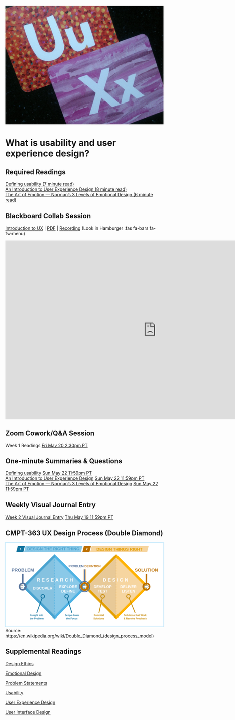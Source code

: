 ![UX - User Experience](images/12650723674_d5c85af332_k.jpg ':class=banner-image')

# What is usability and user experience design?

## Required Readings  
[Defining usability (7 minute read)](https://blog.prototypr.io/defining-usability-e7bf42e8abd0)  
[An Introduction to User Experience Design (8 minute read)](https://marvelapp.com/blog/introduction-user-experience-design/)  
[The Art of Emotion — Norman’s 3 Levels of Emotional Design (6 minute read)](https://medium.muz.li/the-art-of-emotion-normans-3-levels-of-emotional-design-88a1fb495b1d)  

## Blackboard Collab Session
[Introduction to UX](https://docs.google.com/presentation/d/e/2PACX-1vSNgbuuFZAyZ-yuMgLMmNBBKEzIn-QAkUHbphXYDhxAIqx2IaShGP8dc_Dk1tNdmSoeewHPPvB95d0p/pub?start=false&loop=false&delayms=3000) | [PDF](https://canvas.sfu.ca/courses/69678/files/folder/Downloads/Slides%20PDFs/Mini-Lectures%20and%20Activities/Week-02) | [Recording](https://canvas.sfu.ca/courses/69678/external_tools/3544) (Look in Hamburger :fas fa-bars fa-fw:menu)  

<div class="video-container-16by9"><iframe src="https://docs.google.com/presentation/d/e/2PACX-1vSNgbuuFZAyZ-yuMgLMmNBBKEzIn-QAkUHbphXYDhxAIqx2IaShGP8dc_Dk1tNdmSoeewHPPvB95d0p/embed?start=false&loop=false&delayms=3000" frameborder="0" width="960" height="569" allowfullscreen="true" mozallowfullscreen="true" webkitallowfullscreen="true"></iframe></div>

## Zoom Cowork/Q&A Session
Week 1 Readings <span class='badge'> [Fri May 20 2:30pm PT](https://www.timeanddate.com/worldclock/fixedtime.html?msg=CMPT-363+Zoom+Cowork%2FQ%26A+Session&iso=20220519T1430&p1=256&am=50)</span>

## One-minute Summaries & Questions
[Defining usability](https://canvas.sfu.ca/courses/69678/assignments/751336) <span class='badge'> [Sun May 22 11:59pm PT](https://www.timeanddate.com/worldclock/fixedtime.html?msg=One-minute+Summaries+for+Week+1+Due+Date&iso=202200522T235900&p1=256)</span>  
[An Introduction to User Experience Design](https://canvas.sfu.ca/courses/69678/assignments/751337) <span class='badge'> [Sun May 22 11:59pm PT](https://www.timeanddate.com/worldclock/fixedtime.html?msg=One-minute+Summaries+for+Week+1+Due+Date&iso=20220522T235900&p1=256)</span>  
[The Art of Emotion — Norman’s 3 Levels of Emotional Design](https://canvas.sfu.ca/courses/69678/assignments/751328) <span class='badge'> [Sun May 22 11:59pm PT](https://www.timeanddate.com/worldclock/fixedtime.html?msg=One-minute+Summaries+for+Week+1+Due+Date&iso=20220522T235900&p1=256)</span>

## Weekly Visual Journal Entry
[Week 2 Visual Journal Entry](https://canvas.sfu.ca/courses/69678/assignments/751351) <span class='badge'> [Thu May 19 11:59pm PT](https://www.timeanddate.com/worldclock/fixedtime.html?msg=CMPT-363+Week+2+Visual+Journal+Entry+Due+Date&iso=20220520T235900)</span>  

## CMPT-363 UX Design Process (Double Diamond)

![Double Diamond (British Design Council)](images/Double_diamond.png)  
Source: https://en.wikipedia.org/wiki/Double_Diamond_(design_process_model)

## Supplemental Readings
[Design Ethics](ux-techniques-guide/01.what-is-usability-and-user-experience-design/design-ethics.md ':include')

[Emotional Design](ux-techniques-guide/01.what-is-usability-and-user-experience-design/emotional-design.md ':include')

[Problem Statements](ux-techniques-guide/01.what-is-usability-and-user-experience-design/problem-statements.md ':include')

[Usability](ux-techniques-guide/01.what-is-usability-and-user-experience-design/usability.md ':include')

[User Experience Design](ux-techniques-guide/01.what-is-usability-and-user-experience-design/user-experience-design.md ':include')

[User Interface Design](ux-techniques-guide/01.what-is-usability-and-user-experience-design/user-interface-design.md ':include')
